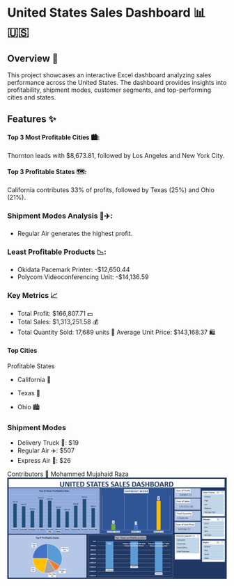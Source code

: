 # United States Sales Dashboard 📊🇺🇸

## Overview 🌟
This project showcases an interactive Excel dashboard analyzing sales performance across the United States. The dashboard provides insights into profitability, shipment modes, customer segments, and top-performing cities and states.

## Features ✨
#### Top 3 Most Profitable Cities 🏙️:
Thornton leads with $8,673.81, followed by Los Angeles and New York City.
#### Top 3 Profitable States 🗺️:
California contributes 33% of profits, followed by Texas (25%) and Ohio (21%).
### Shipment Modes Analysis 🚚✈️:
- Regular Air generates the highest profit.
### Least Profitable Products 📉:
- Okidata Pacemark Printer: -$12,650.44
- Polycom Videoconferencing Unit: -$14,136.59
### Key Metrics 📈
- Total Profit: $166,807.71 💵
- Total Sales: $1,313,251.58 💰
- Total Quantity Sold: 17,689 units 🛒
Average Unit Price: $143,168.37 🛍️


#### Top Cities

 Profitable States
- California 🌉
- Texas 🤠

- Ohio 🏙️
### Shipment Modes
- Delivery Truck 🚛: $19
- Regular Air ✈️: $507
- Express Air 🛫: $26

Contributors 🙌
Mohammed Mujahaid Raza
![Dashboard Preview](https://github.com/Mujahid-max/excel_Dashboard/blob/main/Screenshot%202024-12-25%20174839.png?raw=true)
